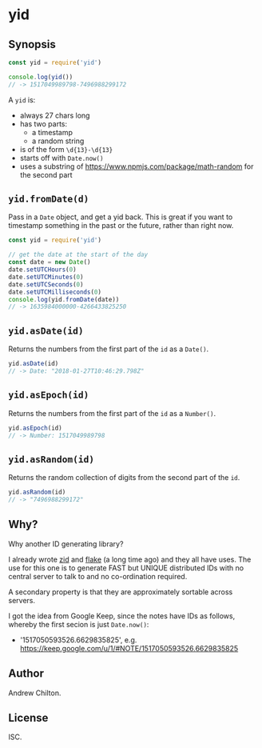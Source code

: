 # yid #

## Synopsis ##

```js
const yid = require('yid')

console.log(yid())
// -> 1517049989798-7496988299172
```

A `yid` is:

* always 27 chars long
* has two parts:
  * a timestamp
  * a random string
* is of the form `\d{13}-\d{13}`
* starts off with `Date.now()`
* uses a substring of https://www.npmjs.com/package/math-random for the second part

## `yid.fromDate(d)` ##

Pass in a `Date` object, and get a yid back. This is great if you want to
timestamp something in the past or the future, rather than right now.


```js
const yid = require('yid')

// get the date at the start of the day
const date = new Date()
date.setUTCHours(0)
date.setUTCMinutes(0)
date.setUTCSeconds(0)
date.setUTCMilliseconds(0)
console.log(yid.fromDate(date))
// -> 1635984000000-4266433825250
```

## `yid.asDate(id)` ##

Returns the numbers from the first part of the `id` as a `Date()`.

```js
yid.asDate(id)
// -> Date: "2018-01-27T10:46:29.798Z"
```

## `yid.asEpoch(id)` ##

Returns the numbers from the first part of the `id` as a `Number()`.

```js
yid.asEpoch(id)
// -> Number: 1517049989798
```

## `yid.asRandom(id)` ##

Returns the random collection of digits from the second part of the `id`.

```js
yid.asRandom(id)
// -> "7496988299172"
```

## Why? ##

Why another ID generating library?

I already wrote [zid](https://www.npmjs.com/package/zid) and [flake](https://www.npmjs.com/package/flake) (a long time
ago) and they all have uses. The use for this one is to generate FAST but UNIQUE distributed IDs with no central server
to talk to and no co-ordination required.

A secondary property is that they are approximately sortable across servers.

I got the idea from Google Keep, since the notes have IDs as follows, whereby the first secion is just `Date.now()`:

* '1517050593526.6629835825', e.g. https://keep.google.com/u/1/#NOTE/1517050593526.6629835825

## Author ##

Andrew Chilton.

## License ##

ISC.
